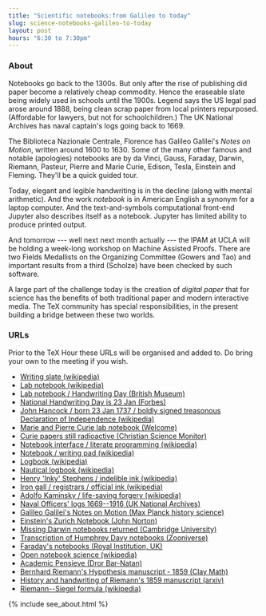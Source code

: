 ```yaml
---
title: "Scientific notebooks:from Galileo to today"
slug: science-notebooks-galileo-to-today
layout: post
hours: "6:30 to 7:30pm"
---
```


### About

Notebooks go back to the 1300s. But only after the rise of publishing
did paper become a relatively cheap commodity. Hence the eraseable
slate being widely used in schools until the 1900s. Legend says the US
legal pad arose around 1888, being clean scrap paper from local
printers repurposed. (Affordable for lawyers, but not for
schoolchildren.) The UK National Archives has naval captain's logs
going back to 1669.

The Biblioteca Nazionale Centrale, Florence has Galileo Galilei's
_Notes on Motion_, written around 1600 to 1630. Some of the many other
famous and notable (apologies) notebooks are by da Vinci, Gauss,
Faraday, Darwin, Riemann, Pasteur, Pierre and Marie Curie, Edison,
Tesla, Einstein and Fleming. They'll be a quick guided tour.

Today, elegant and legible handwriting is in the decline (along with
mental arithmetic). And the work _notebook_ is in American English a
synonym for a laptop computer. And the text-and-symbols computational
front-end Jupyter also describes itself as a notebook. Jupyter has
limited ability to produce printed output.

And tomorrow --- well next next month actually --- the IPAM at UCLA
will be holding a week-long workshop on Machine Assisted Proofs. There
are two Fields Medallists on the Organizing Committee (Gowers and Tao)
and important results from a third (Scholze) have been checked by such
software.

A large part of the challenge today is the creation of _digital paper_
that for science has the benefits of both traditional paper and modern
interactive media. The TeX community has special responsibilities, in
the present building a bridge between these two worlds.

### URLs

Prior to the TeX Hour these URLs will be organised and added to. Do
bring your own to the meeting if you wish.

- [Writing slate (wikipedia)](https://en.wikipedia.org/wiki/Slate_(writing))
- [Lab notebook (wikipedia)](https://en.wikipedia.org/wiki/Lab_notebook)
- [Lab notebook / Handwriting Day (British Museum)](https://blogs.bl.uk/science/2019/01/lab-notebooks-handwriting-at-the-core-of-science.html)
- [National Handwriting Day is 23 Jan (Forbes)](https://www.forbes.com/sites/nancyolson/2022/01/21/national-handwriting-day-is-for-real/)
- [John Hancock / born 23 Jan 1737 / boldly signed treasonous Declaration of Independence (wikipedia)](https://en.wikipedia.org/wiki/John_Hancock#Signing_the_Declaration)
- [Marie and Pierre Curie lab notebook (Welcome)](https://wellcomecollection.org/works/cywqefw4)
- [Curie papers still radioactive (Christian Science Monitor)](https://www.csmonitor.com/Technology/Horizons/2011/1107/Marie-Curie-Why-her-papers-are-still-radioactive)
- [Notebook interface / literate programming (wikipedia)](https://en.wikipedia.org/wiki/Notebook_interface)
- [Notebook / writing pad (wikipedia)](https://en.wikipedia.org/wiki/Notebook)
- [Logbook (wikipedia)](https://en.wikipedia.org/wiki/Logbook)
- [Nautical logbook (wikipedia)](https://en.wikipedia.org/wiki/Logbook_(nautical))
- [ Henry 'Inky' Stephens / indelible ink (wikipedia)](https://en.wikipedia.org/wiki/Henry_Stephens_(Conservative_politician))
- [Iron gall / registrars / official ink (wikipedia)](https://en.wikipedia.org/wiki/Iron_gall_ink)
- [Adolfo Kaminsky / life-saving forgery (wikipedia)](https://en.wikipedia.org/wiki/Adolfo_Kaminsky)
- [Naval Officers' logs 1669--1916 (UK National Archives)](https://www.nationalarchives.gov.uk/help-with-your-research/research-guides/royal-navy-ships-voyages-log-books/#4-officers-logs-1669-1916)
- [Galileo Galilei's Notes on Motion (Max Planck history science)](https://www.mpiwg-berlin.mpg.de/Galileo_Prototype/INDEX.HTM)
- [Einstein's Zurich Notebook (John Norton)](https://sites.pitt.edu/~jdnorton/Goodies/Zurich_Notebook/)
- [Missing Darwin notebooks returned (Cambridge University)](https://www.cam.ac.uk/stories/TreeOfLife)
- [Transcription of Humphrey Davy notebooks (Zooniverse)](https://www.zooniverse.org/projects/humphrydavy/davy-notebooks-project)
- [Faraday's notebooks (Royal Institution, UK)](https://www.rigb.org/faradays-notebooks-inscribed-unesco-uk-memory-world-register)
- [Open notebook science (wikipedia)](https://en.wikipedia.org/wiki/Open-notebook_science)
- [Academic Pensieve (Dror Bar-Natan)](http://drorbn.net/AcademicPensieve/)
- [Bernhard Riemann's Hypothesis manuscript - 1859 (Clay Math)](https://www.claymath.org/publications/riemanns-1859-manuscript)
- [History and handwriting of Riemann's 1859 manuscript (arxiv)](https://arxiv.org/abs/1512.02976)
- [Riemann--Siegel formula (wikipedia)](https://en.wikipedia.org/wiki/Riemann%E2%80%93Siegel_formula)

{% include see_about.html %}
